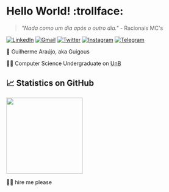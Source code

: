 # Hello World! :trollface:
> _"Nada como um dia após o outro dia."_ - Racionais MC's


<a href="https://www.linkedin.com/in/guilherme-a-8734a2182/" target="_blank">![LinkedIn](https://img.shields.io/badge/linkedin-%230077B5.svg?style=flat&logo=linkedin&logoColor=white)</a>
<a href="mailto:garaujodeoliveira1@gmail.com" target="_blank">![Gmail](https://img.shields.io/badge/Gmail-D14836?style=flat&logo=gmail&logoColor=white)</a>
<a href="https://twitter.com/guilerme_23" target="_blank">![Twitter](https://img.shields.io/badge/Twitter-%231DA1F2.svg?style=flat&logo=Twitter&logoColor=white)</a>
<a href="https://instagram.com/guilhermea.23" target="_blank">![Instagram](https://img.shields.io/badge/Instagram-%23E4405F.svg?style=flat&logo=Instagram&logoColor=white)</a>
<a href="https://t.me/guilhermea23" target="_blank">![Telegram](https://img.shields.io/badge/Telegram-2CA5E0?style=flat&logo=telegram&logoColor=white)</a>

:call_me_hand: Guilherme Araújo, aka Guigous

:man_technologist: Computer Science Undergraduate on [UnB](https://unb.br)

## :chart_with_upwards_trend: Statistics on GitHub

<p><a href="https://git.io/awesome-stats-card"><img src="https://awesome-github-stats.azurewebsites.net/user-stats/guilhermea23?theme=react&show_icons=true" style="height:200px"></a></p>

:pray::pleading_face:	hire me please




